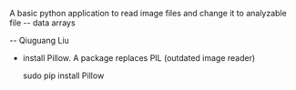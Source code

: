 A basic python application to read image files and change it to analyzable file -- data arrays

-- Qiuguang Liu

- install Pillow. A package replaces PIL (outdated image reader)

    sudo pip install Pillow
